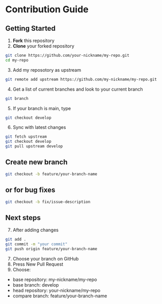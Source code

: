 # Contribution Guide

## Getting Started
1. **Fork** this repository
2. **Clone** your forked repository
```bash
git clone https://github.com/your-nickname/my-repo.git
cd my-repo
```
3. Add my reposotory as upstream
```bash
git remote add upstream https://github.com/my-nickname/my-repo.git
```
4. Get a list of current branches and look to your current branch
```bash
git branch
```
5. If your branch is main, type
```bash
git checkout develop
```
6. Sync with latest changes
```bash
git fetch upstream
git checkout develop
git pull upstream develop
```
## Create new branch 
```bash
git checkout -b feature/your-branch-name
```
## or for bug fixes
```bash
git checkout -b fix/issue-description
```
## Next steps
7. After adding changes
```bash
git add .
git commit -m "your commit"
git push origin feature/your-branch-name
```
7. Choose your branch on GitHub
8. Press New Pull Request
9. Choose:
  - base repository: my-nickname/my-repo
  - base branch: develop
  - head repository: your-nickname/my-repo
  - compare branch: feature/your-branch-name